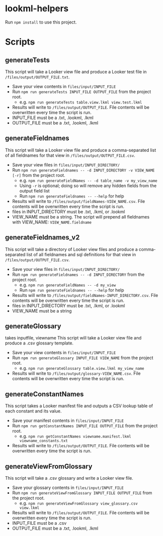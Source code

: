 # lookml-helpers

Run `npm install` to use this project.

# Scripts

## generateTests

This script will take a Looker view file and produce a Looker test file in `/files/output/OUTPUT_FILE.txt`.

- Save your view contents in `files/input/INPUT_FILE`
- Run `npm run generateTests INPUT_FILE OUTPUT_FILE` from the project root.
  - e.g. `npm run generateTests table.view.lkml view.test.lkml`
- Results will write to `/files/output/OUTPUT_FILE`. File contents will be overwritten every time the script is run.
- INPUT_FILE must be a .txt, .lookml, .lkml
- OUTPUT_FILE must be a .txt, .lookml, .lkml

## generateFieldnames

This script will take a Looker view file and produce a comma-separated list of all fieldnames for that view in `/files/output/OUTPUT_FILE.csv`.

- Save your view files in `files/input/INPUT_DIRECTORY/`
- Run `npm run generateFieldnames -- -d INPUT_DIRECTORY -v VIEW_NAME [-r]` from the project root.
  - e.g. `npm run generateFieldNames -- -d table_name -v my_view_name`
  - Using `-r` is optional; doing so will remove any hidden fields from the output field list
  - Run `npm run generateFieldnames -- --help` for help
- Results will write to `/files/output/fieldNames-VIEW_NAME.csv`. File contents will be overwritten every time the script is run.
- files in INPUT_DIRECTORY must be .txt, .lkml, or .lookml
- VIEW_NAME must be a string. The script will prepend all fieldnames with VIEW_NAME: `VIEW_NAME.fieldname`

## generateFieldnames_v2

This script will take a directory of Looker view files and produce a comma-separated list of all fieldnames and sql definitions for that view in `/files/output/OUTPUT_FILE.csv`.

- Save your view files in `files/input/INPUT_DIRECTORY/`
- Run `npm run generateFieldnames -- -d INPUT_DIRECTORY` from the project root.
  - e.g. `npm run generateFieldNames -- -d my_view`
  - Run `npm run generateFieldnames -- --help` for help
- Results will write to `/files/output/fieldNames-INPUT_DIRECTORY.csv`. File contents will be overwritten every time the script is run.
- files in INPUT_DIRECTORY must be .txt, .lkml, or .lookml
- VIEW_NAME must be a string

## generateGlossary

takes inputfile, viewname
This script will take a Looker view file and produce a .csv glossary template.

- Save your view contents in `files/input/INPUT_FILE`
- Run `npm run generateGlossary INPUT_FILE VIEW_NAME` from the project root.
  - e.g. `npm run generateGlossary table.view.lkml my_view_name`
- Results will write to `/files/output/glossary-VIEW_NAME.csv`. File contents will be overwritten every time the script is run.

## generateConstantNames

This script takes a Looker manifest file and outputs a CSV lookup table of each constant and its value.

- Save your manifest contents in `files/input/INPUT_FILE`
- Run `npm run getConstantNames INPUT_FILE OUTPUT_FILE` from the project root.
  - e.g. `npm run getConstantNames viewname.manifest.lkml viewname_constants.txt`
- Results will write to `/files/output/OUTPUT_FILE`. File contents will be overwritten every time the script is run.

## generateViewFromGlossary

This script will take a .csv glossary and write a Looker view file.

- Save your glossary contents in `files/input/INPUT_FILE`
- Run `npm run generateViewFromGlossary INPUT_FILE OUTPUT_FILE` from the project root.
  - e.g. `npm run generateViewFromGlossary view_glossary.csv view.lkml`
- Results will write to `/files/output/OUTPUT_FILE`. File contents will be overwritten every time the script is run.
- INPUT_FILE must be a .csv
- OUTPUT_FILE must be a .txt, .lookml, .lkml
